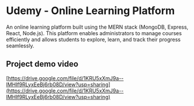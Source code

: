 # Udemy - Online Learning Platform

An online learning platform built using the MERN stack (MongoDB, Express, React, Node.js). This platform enables administrators to manage courses efficiently and allows students to explore, learn, and track their progress seamlessly.

## Project demo video
[https://drive.google.com/file/d/1KRU5xXmJ9a--lMHIf9RLyxEeBj6rb08D/view?usp=sharing](https://drive.google.com/file/d/1KRU5xXmJ9a--lMHIf9RLyxEeBj6rb08D/view?usp=sharing)


